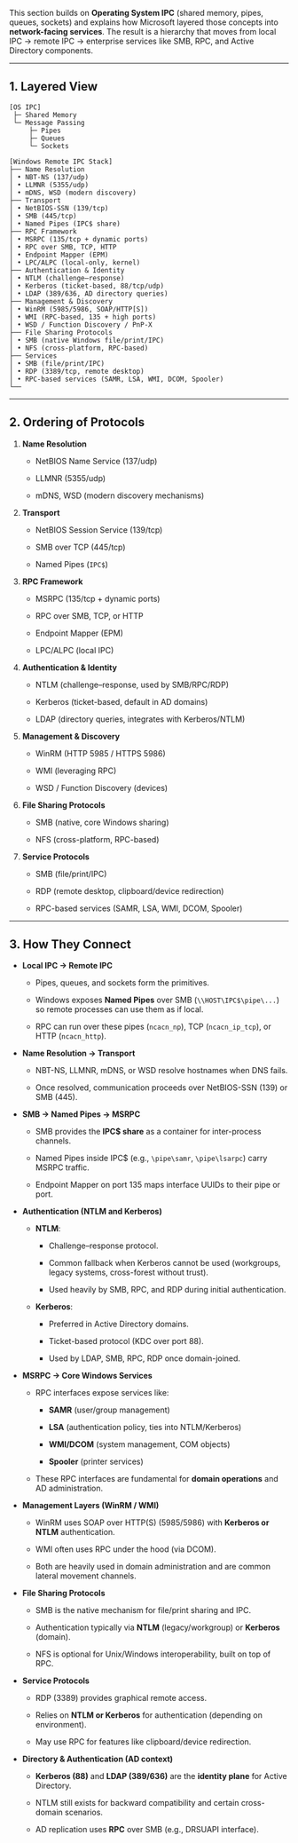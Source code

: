 This section builds on **Operating System IPC** (shared memory, pipes, queues, sockets) and explains how Microsoft layered those concepts into **network-facing services**. The result is a hierarchy that moves from local IPC → remote IPC → enterprise services like SMB, RPC, and Active Directory components.

---

## 1. Layered View

```text
[OS IPC]
 ├─ Shared Memory
 └─ Message Passing
     ├─ Pipes
     ├─ Queues
     └─ Sockets

[Windows Remote IPC Stack]  
├── Name Resolution  
│ • NBT-NS (137/udp)  
│ • LLMNR (5355/udp)  
│ • mDNS, WSD (modern discovery)  
├── Transport  
│ • NetBIOS-SSN (139/tcp)  
│ • SMB (445/tcp)  
│ • Named Pipes (IPC$ share)  
├── RPC Framework  
│ • MSRPC (135/tcp + dynamic ports)  
│ • RPC over SMB, TCP, HTTP  
│ • Endpoint Mapper (EPM)  
│ • LPC/ALPC (local-only, kernel)  
├── Authentication & Identity  
│ • NTLM (challenge–response)  
│ • Kerberos (ticket-based, 88/tcp/udp)  
│ • LDAP (389/636, AD directory queries)  
├── Management & Discovery  
│ • WinRM (5985/5986, SOAP/HTTP[S])  
│ • WMI (RPC-based, 135 + high ports)  
│ • WSD / Function Discovery / PnP-X  
├── File Sharing Protocols  
│ • SMB (native Windows file/print/IPC)  
│ • NFS (cross-platform, RPC-based)  
├── Services 
│ • SMB (file/print/IPC)  
│ • RDP (3389/tcp, remote desktop)
│ • RPC-based services (SAMR, LSA, WMI, DCOM, Spooler) 
└──
```

---
## 2. Ordering of Protocols

1. **Name Resolution**
    
    - NetBIOS Name Service (137/udp)
        
    - LLMNR (5355/udp)
        
    - mDNS, WSD (modern discovery mechanisms)
        
2. **Transport**
    
    - NetBIOS Session Service (139/tcp)
        
    - SMB over TCP (445/tcp)
        
    - Named Pipes (`IPC$`)
        
3. **RPC Framework**
    
    - MSRPC (135/tcp + dynamic ports)
        
    - RPC over SMB, TCP, or HTTP
        
    - Endpoint Mapper (EPM)
        
    - LPC/ALPC (local IPC)
        
4. **Authentication & Identity**
    
    - NTLM (challenge–response, used by SMB/RPC/RDP)
        
    - Kerberos (ticket-based, default in AD domains)
        
    - LDAP (directory queries, integrates with Kerberos/NTLM)
        
5. **Management & Discovery**
    
    - WinRM (HTTP 5985 / HTTPS 5986)
        
    - WMI (leveraging RPC)
        
    - WSD / Function Discovery (devices)
        
6. **File Sharing Protocols**
    
    - SMB (native, core Windows sharing)
        
    - NFS (cross-platform, RPC-based)
        
7. **Service Protocols**
    
    - SMB (file/print/IPC)
        
    - RDP (remote desktop, clipboard/device redirection)
        
    - RPC-based services (SAMR, LSA, WMI, DCOM, Spooler)

---

## 3. How They Connect

- **Local IPC → Remote IPC**
    
    - Pipes, queues, and sockets form the primitives.
        
    - Windows exposes **Named Pipes** over SMB (`\\HOST\IPC$\pipe\...`) so remote processes can use them as if local.
        
    - RPC can run over these pipes (`ncacn_np`), TCP (`ncacn_ip_tcp`), or HTTP (`ncacn_http`).
        
- **Name Resolution → Transport**
    
    - NBT-NS, LLMNR, mDNS, or WSD resolve hostnames when DNS fails.
        
    - Once resolved, communication proceeds over NetBIOS-SSN (139) or SMB (445).
        
- **SMB → Named Pipes → MSRPC**
    
    - SMB provides the **IPC$ share** as a container for inter-process channels.
        
    - Named Pipes inside IPC$ (e.g., `\pipe\samr`, `\pipe\lsarpc`) carry MSRPC traffic.
        
    - Endpoint Mapper on port 135 maps interface UUIDs to their pipe or port.
        
- **Authentication (NTLM and Kerberos)**
    
    - **NTLM**:
        
        - Challenge–response protocol.
            
        - Common fallback when Kerberos cannot be used (workgroups, legacy systems, cross-forest without trust).
            
        - Used heavily by SMB, RPC, and RDP during initial authentication.
            
    - **Kerberos**:
        
        - Preferred in Active Directory domains.
            
        - Ticket-based protocol (KDC over port 88).
            
        - Used by LDAP, SMB, RPC, RDP once domain-joined.
            
- **MSRPC → Core Windows Services**
    
    - RPC interfaces expose services like:
        
        - **SAMR** (user/group management)
            
        - **LSA** (authentication policy, ties into NTLM/Kerberos)
            
        - **WMI/DCOM** (system management, COM objects)
            
        - **Spooler** (printer services)
            
    - These RPC interfaces are fundamental for **domain operations** and AD administration.
        
- **Management Layers (WinRM / WMI)**
    
    - WinRM uses SOAP over HTTP(S) (5985/5986) with **Kerberos or NTLM** authentication.
        
    - WMI often uses RPC under the hood (via DCOM).
        
    - Both are heavily used in domain administration and are common lateral movement channels.
        
- **File Sharing Protocols**
    
    - SMB is the native mechanism for file/print sharing and IPC.
        
    - Authentication typically via **NTLM** (legacy/workgroup) or **Kerberos** (domain).
        
    - NFS is optional for Unix/Windows interoperability, built on top of RPC.
        
- **Service Protocols**
    
    - RDP (3389) provides graphical remote access.
        
    - Relies on **NTLM or Kerberos** for authentication (depending on environment).
        
    - May use RPC for features like clipboard/device redirection.
        
- **Directory & Authentication (AD context)**
    
    - **Kerberos (88)** and **LDAP (389/636)** are the **identity plane** for Active Directory.
        
    - NTLM still exists for backward compatibility and certain cross-domain scenarios.
        
    - AD replication uses **RPC** over SMB (e.g., DRSUAPI interface).
